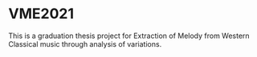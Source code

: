 # VME2021
This is a graduation thesis project for Extraction of Melody from Western Classical music through analysis of variations.
